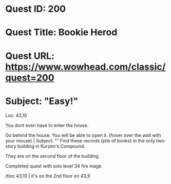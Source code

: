 # Quest ID: 200
# Quest Title: Bookie Herod
# Quest URL: https://www.wowhead.com/classic/quest=200
# Subject: "Easy!"
Loc: 43,10

You dont even have to enter the house.

Go behind the house. You will be able to open it. (hover over the wall with your mouse) | Subject: "<Blank>"
Find these records (pile of books) in the only two-story building in Kurzen's Compound.

They are on the second floor of the building.

Completed quest with solo level 34 fire mage.

/tloc 43,10 | it's on the 2nd floor on 43,9
